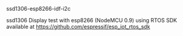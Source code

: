 ssd1306-esp8266-idf-i2c

ssd1306 Display test with esp8266 (NodeMCU 0.9) using RTOS SDK available at https://github.com/espressif/esp_iot_rtos_sdk 
